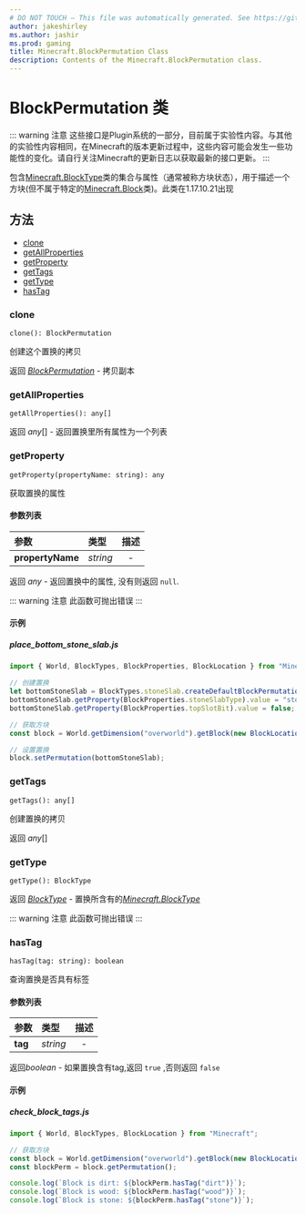 ```yaml
---
# DO NOT TOUCH — This file was automatically generated. See https://github.com/Mojang/MinecraftScriptingApiDocsGenerator to modify descriptions, examples, etc.
author: jakeshirley
ms.author: jashir
ms.prod: gaming
title: Minecraft.BlockPermutation Class
description: Contents of the Minecraft.BlockPermutation class.
---
```

# BlockPermutation 类

::: warning 注意
这些接口是Plugin系统的一部分，目前属于实验性内容。与其他的实验性内容相同，在Minecraft的版本更新过程中，这些内容可能会发生一些功能性的变化。请自行关注Minecraft的更新日志以获取最新的接口更新。
:::

包含[Minecraft.BlockType](../Minecraft/BlockType.md)类的集合与属性（通常被称方块状态），用于描述一个方块(但不属于特定的[Minecraft.Block](../Minecraft/Block.md)类)。此类在1.17.10.21出现

## 方法

- [clone](#clone)
- [getAllProperties](#getallproperties)
- [getProperty](#getproperty)
- [getTags](#gettags)
- [getType](#gettype)
- [hasTag](#hastag)

### **clone**

`clone(): BlockPermutation`

创建这个置换的拷贝

返回 [*BlockPermutation*](BlockPermutation.md) - 拷贝副本

### **getAllProperties**

`getAllProperties(): any[]`

返回 *any*[] - 返回置换里所有属性为一个列表

### **getProperty**

`getProperty(propertyName: string): any`

获取置换的属性

#### 参数列表

| 参数                   | 类型       | 描述 |
| :--------------------- | :--------- | :--: |
| **propertyName** | *string* |  -  |

返回 *any* - 返回置换中的属性, 没有则返回 `null`.

::: warning 注意
此函数可抛出错误
:::

#### 示例

##### ***place_bottom_stone_slab.js***

```javascript
import { World, BlockTypes, BlockProperties, BlockLocation } from "Minecraft";

// 创建置换
let bottomStoneSlab = BlockTypes.stoneSlab.createDefaultBlockPermutation();
bottomStoneSlab.getProperty(BlockProperties.stoneSlabType).value = "stone_brick";
bottomStoneSlab.getProperty(BlockProperties.topSlotBit).value = false;

// 获取方块
const block = World.getDimension("overworld").getBlock(new BlockLocation(1, 2, 3));

// 设置置换
block.setPermutation(bottomStoneSlab);

```

### **getTags**

`getTags(): any[]`

创建置换的拷贝

返回 *any*[]

### **getType**

`getType(): BlockType`

返回 [*BlockType*](BlockType.md) - 置换所含有的[*Minecraft.BlockType*](../Minecraft/BlockType.md)

::: warning 注意
此函数可抛出错误
:::

### **hasTag**

`hasTag(tag: string): boolean`

查询置换是否具有标签

#### 参数列表

| 参数          | 类型       | 描述 |
| :------------ | :--------- | :--: |
| **tag** | *string* |  -  |

返回*boolean* - 如果置换含有tag,返回 `true` ,否则返回 `false`

#### 示例

##### ***check_block_tags.js***

```javascript
import { World, BlockTypes, BlockLocation } from "Minecraft";

// 获取方块
const block = World.getDimension("overworld").getBlock(new BlockLocation(1, 2, 3));
const blockPerm = block.getPermutation();

console.log(`Block is dirt: ${blockPerm.hasTag("dirt")}`);
console.log(`Block is wood: ${blockPerm.hasTag("wood")}`);
console.log(`Block is stone: ${blockPerm.hasTag("stone")}`);

```
